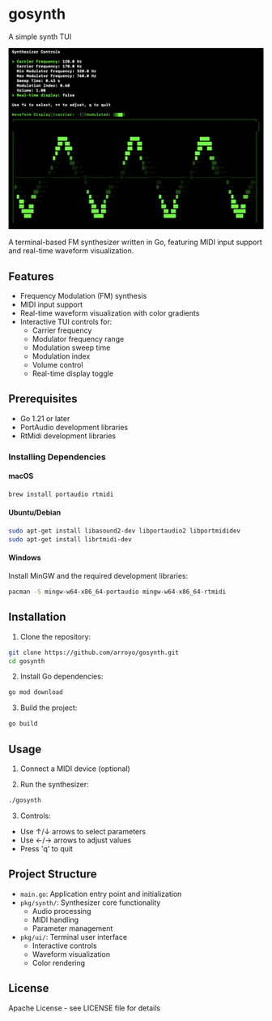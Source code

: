 # gosynth
A simple synth TUI

![Screenshot of the Text User Interface](screenshot.png)

A terminal-based FM synthesizer written in Go, featuring MIDI input support and real-time waveform visualization.

## Features

- Frequency Modulation (FM) synthesis
- MIDI input support
- Real-time waveform visualization with color gradients
- Interactive TUI controls for:
  - Carrier frequency
  - Modulator frequency range
  - Modulation sweep time
  - Modulation index
  - Volume control
  - Real-time display toggle

## Prerequisites

- Go 1.21 or later
- PortAudio development libraries
- RtMidi development libraries

### Installing Dependencies

#### macOS
```bash
brew install portaudio rtmidi
```

#### Ubuntu/Debian
```bash
sudo apt-get install libasound2-dev libportaudio2 libportmididev
sudo apt-get install librtmidi-dev
```

#### Windows
Install MinGW and the required development libraries:
```bash
pacman -S mingw-w64-x86_64-portaudio mingw-w64-x86_64-rtmidi
```

## Installation

1. Clone the repository:
```bash
git clone https://github.com/arroyo/gosynth.git
cd gosynth
```

2. Install Go dependencies:
```bash
go mod download
```

3. Build the project:
```bash
go build
```

## Usage

1. Connect a MIDI device (optional)

2. Run the synthesizer:
```bash
./gosynth
```

3. Controls:
- Use ↑/↓ arrows to select parameters
- Use ←/→ arrows to adjust values
- Press 'q' to quit

## Project Structure

- `main.go`: Application entry point and initialization
- `pkg/synth/`: Synthesizer core functionality
  - Audio processing
  - MIDI handling
  - Parameter management
- `pkg/ui/`: Terminal user interface
  - Interactive controls
  - Waveform visualization
  - Color rendering

## License

Apache License - see LICENSE file for details
